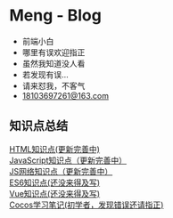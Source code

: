 Meng - Blog
======
* 前端小白
* 哪里有误欢迎指正
* 虽然我知道没人看
* 若发现有误…
* 请来怼我，不客气
* 18103697261@163.com

知识点总结
-------
[HTML知识点(更新完善中)](https://github.com/iClassic-Live/Blog-M/blob/master/md/html_css.md)<br>
[JavaScript知识点（更新完善中）](https://github.com/iClassic-Live/Blog-M/blob/master/md/JavaScript.md)<br>
[JS网络知识点（更新完善中）](https://github.com/iClassic-Live/Blog-M/blob/master/md/internet.md)<br>
[ES6知识点(还没来得及写)]()<br>
[Vue知识点(还没来得及写)]()<br>
[Cocos学习笔记(初学者，发现错误还请指正)](https://github.com/iClassic-Live/Blog-M/blob/master/md/cocos.md)<br>
